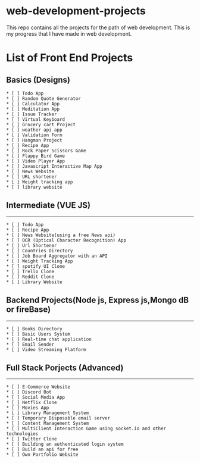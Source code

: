 # web-development-projects
This repo contains all the projects for the path of web development. This is my progress that I have made in web development. 

# List of Front End Projects

  ## Basics (Designs)
  
    * [ ] Todo App
    * [ ] Random Quote Generator
    * [ ] Calculator App
    * [ ] Meditation App
    * [ ] Issue Tracker
    * [ ] Virtual Keyboard
    * [ ] Grocery cart Project
    * [ ] weather api app
    * [ ] Validation Form
    * [ ] Hangman Project
    * [ ] Recipe App 
    * [ ] Rock Paper Scissors Game
    * [ ] Flappy Bird Game
    * [ ] Video Player App
    * [ ] Javascript Interactive Map App
    * [ ] News Website
    * [ ] URL shortener
    * [ ] Weight tracking app
    * [ ] library website
   
   ## Intermediate (VUE JS)
   -----------------------
   
    * [ ] Todo App
    * [ ] Recipe App
    * [ ] News Website(using a free News api)
    * [ ] OCR (Optical Character Recognition) App
    * [ ] Url Shortener
    * [ ] Countries Directory
    * [ ] Job Board Aggregator with an API
    * [ ] Weight Tracking App
    * [ ] spotify UI Clone
    * [ ] Trello Clone
    * [ ] Reddit Clone
    * [ ] Library Website
   
   ## Backend Projects(Node js, Express js,Mongo dB or fireBase)
   ---------------------------------------------------
   
    * [ ] Books Directory
    * [ ] Basic Users System
    * [ ] Real-time chat application
    * [ ] Email Sender
    * [ ] Video Streaming Platform
    
   ## Full Stack Porjects (Advanced)
   ------------------------ 
   
    * [ ] E-Commerce Website
    * [ ] Discord Bot
    * [ ] Social Media App
    * [ ] Netflix Clone
    * [ ] Movies App
    * [ ] Library Management System
    * [ ] Temporary Disposable email server
    * [ ] Content Management System
    * [ ] MultiClient Interaction Game using socket.io and other technologies
    * [ ] Twitter Clone
    * [ ] Building an authenticated login system
    * [ ] Build an api for free 
    * [ ] Own Portfolio Website
   
